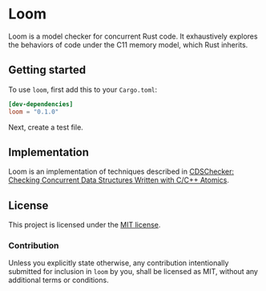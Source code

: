 # Loom

Loom is a model checker for concurrent Rust code. It exhaustively explores the
behaviors of code under the C11 memory model, which Rust inherits.

## Getting started

To use `loom`, first add this to your `Cargo.toml`:

```toml
[dev-dependencies]
loom = "0.1.0"
```

Next, create a test file.

## Implementation

Loom is an implementation of techniques described in [CDSChecker: Checking
Concurrent Data Structures Written with C/C++ Atomics][cdschecker].

[cdschecker]: http://demsky.eecs.uci.edu/publications/c11modelcheck.pdf

## License

This project is licensed under the [MIT license](LICENSE).

### Contribution

Unless you explicitly state otherwise, any contribution intentionally submitted
for inclusion in `loom` by you, shall be licensed as MIT, without any additional
terms or conditions.
